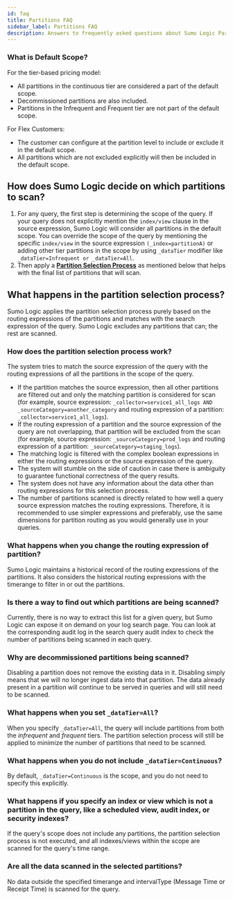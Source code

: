 ```yaml
---
id: faq
title: Partitions FAQ
sidebar_label: Partitions FAQ
description: Answers to frequently asked questions about Sumo Logic Partitions.
---
```


### What is Default Scope?

For the tier-based pricing model:

- All partitions in the continuous tier are considered a part of the default scope. 
- Decommissioned partitions are also included.
- Partitions in the Infrequent and Frequent tier are not part of the default scope.

For Flex Customers:

- The customer can configure at the partition level to include or exclude it in the default scope.
- All partitions which are not excluded explicitly will then be included in the default scope.

## How does Sumo Logic decide on which partitions to scan?

1. For any query, the first step is determining the scope of the query. If your query does not explicitly mention the `index/view` clause in the source expression, Sumo Logic will consider all partitions in the default scope. You can override the scope of the query by mentioning the specific `index/view` in the source expression `(_index=partitionA)` or adding other tier partitions in the scope by using `_dataTier` modifier like `_dataTier=Infrequent or _dataTier=All`.
2. Then apply a **[Partition Selection Process](#what-happens-in-the-partition-selection-process)** as mentioned below that helps with the final list of partitions that will scan.

## What happens in the partition selection process?

Sumo Logic applies the partition selection process purely based on the routing expressions of the partitions and matches with the search expression of the query. Sumo Logic excludes any partitions that can; the rest are scanned.

### How does the partition selection process work?

The system tries to match the source expression of the query with the routing expressions of all the partitions in the scope of the query. 

- If the partition matches the source expression, then all other partitions are filtered out and only the matching partition is considered for scan (for example, source expression: `_collector=service1_all_logs AND _sourceCategory=another_category` and routing expression of a partition:  `_collector=service1_all_logs`).
- If the routing expression of a partition and the source expression of the query are not overlapping, that partition will be excluded from the scan (for example, source expression: `_sourceCategory=prod_logs` and routing expression of a partition: `_sourceCategory=staging_logs`).
- The matching logic is filtered with the complex boolean expressions in either the routing expressions or the source expression of the query.
- The system will stumble on the side of caution in case there is ambiguity to guarantee functional correctness of the query results.
- The system does not have any information about the data other than routing expressions for this selection process.
- The number of partitions scanned is directly related to how well a query source expression matches the routing expressions. Therefore, it is recommended to use simpler expressions and preferably, use the same dimensions for partition routing as you would generally use in your queries.

### What happens when you change the routing expression of partition?

Sumo Logic maintains a historical record of the routing expressions of the partitions. It also considers the historical routing expressions with the timerange to filter in or out the partitions.

### Is there a way to find out which partitions are being scanned?

Currently, there is no way to extract this list for a given query, but Sumo Logic can expose it on demand on your log search page. You can look at the corresponding audit log in the search query audit index to check the number of partitions being scanned in each query.

### Why are decommissioned partitions being scanned?

Disabling a partition does not remove the existing data in it. Disabling simply means that we will no longer ingest data into that partition. The data already present in a partition will continue to be served in queries and will still need to be scanned.

### What happens when you set `_dataTier=All`?

When you specify `_dataTier=All`, the query will include partitions from both the *infrequent* and *frequent* tiers. The partition selection process will still be applied to minimize the number of partitions that need to be scanned.

### What happens when you do not include `_dataTier=Continuous`?

By default, `_dataTier=Continuous` is the scope, and you do not need to specify this explicitly.

### What happens if you specify an index or view which is not a partition in the query, like a scheduled view, audit index, or security indexes?

If the query's scope does not include any partitions, the partition selection process is not executed, and all indexes/views within the scope are scanned for the query's time range.

### Are all the data scanned in the selected partitions?

No data outside the specified timerange and intervalType (Message Time or Receipt Time) is scanned for the query.
